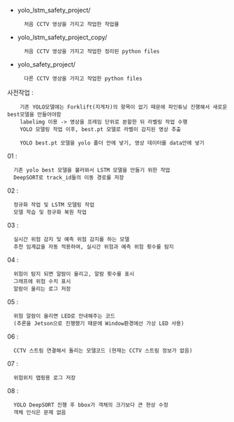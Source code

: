 - yolo_lstm_safety_project/

        처음 CCTV 영상을 가지고 작업한 작업물

- yolo_lstm_safety_project_copy/

        처음 CCTV 영상을 가지고 작업한 정리된 python files

- yolo_safety_project/

        다른 CCTV 영상을 가지고 작업한 python files


사전작업 :

        기존 YOLO모델에는 Forklift(지게차)의 항목이 없기 때문에 파인튜닝 진행해서 새로운 best모델을 만들어야함
        labelimg 이용 -> 영상을 프레임 단위로 분할한 뒤 라벨링 작업 수행
        YOLO 모델링 작업 이후, best.pt 모델로 라벨이 감지된 영상 추출

        YOLO best.pt 모델을 yolo 폴더 안에 넣기, 영상 데이터를 data안에 넣기

01 :

      기존 yolo best 모델을 불러와서 LSTM 모델을 만들기 위한 작업
      DeepSORT로 track_id들의 이동 경로를 저장

02 : 

      정규화 작업 및 LSTM 모델링 작업 
      모델 학습 및 정규화 복원 작업 

03 : 
      
      실시간 위험 감지 및 예측 위험 감지를 하는 모델
      추천 임계값을 자동 적용하여, 실시간 위험과 예측 위험 횟수를 탐지 

04 : 

      위험이 탐지 되면 알람이 울리고, 알람 횟수를 표시
      그래프에 위험 수치 표시
      알람이 울리는 로그 저장 

05 : 

      위험 알람이 울리면 LED로 안내해주는 코드 
      (추론을 Jetson으로 진행했기 때문에 Window환경에선 가상 LED 사용)

06 : 

      CCTV 스트림 연결해서 돌리는 모델코드 (현재는 CCTV 스트림 정보가 없음)

07 : 

      위험위치 맵핑용 로그 저장

08 : 

      YOLO DeepSORT 진행 후 bbox가 객체의 크기보다 큰 현상 수정
      객체 인식은 문제 없음
